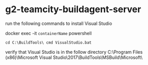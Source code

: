 # g2-teamcity-buildagent-server

run the following commands to install Visual Studio

docker exec -it `containerName` powershell

`cd C:\BuildTools\
cmd
VisualStudio.bat`
  
 verify that Visual Studio is in the follow directory
 C:\Program Files (x86)\Microsoft Visual Studio\2017\BuildTools\MSBuild\Microsoft\

